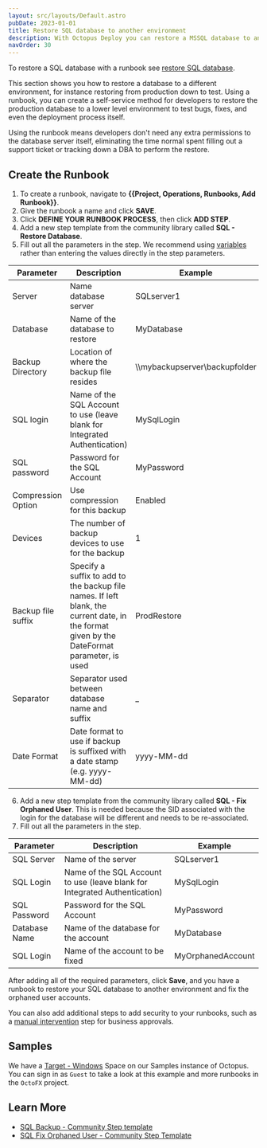 ```yaml
---
layout: src/layouts/Default.astro
pubDate: 2023-01-01
title: Restore SQL database to another environment
description: With Octopus Deploy you can restore a MSSQL database to another environment with a runbook.
navOrder: 30
---
```


To restore a SQL database with a runbook see [restore SQL database](/docs/runbooks/runbook-examples/databases/restore-mssql-database.md).  

This section shows you how to restore a database to a different environment, for instance restoring from production down to test.  Using a runbook, you can create a self-service method for developers to restore the production database to a lower level environment to test bugs, fixes, and even the deployment process itself.

Using the runbook means developers don't need any extra permissions to the database server itself, eliminating the time normal spent filling out a support ticket or tracking down a DBA to perform the restore.

## Create the Runbook

1. To create a runbook, navigate to **{{Project, Operations, Runbooks, Add Runbook}}**.
2. Give the runbook a name and click **SAVE**.
3. Click **DEFINE YOUR RUNBOOK PROCESS**, then click **ADD STEP**.
4. Add a new step template from the community library called **SQL - Restore Database**.
5. Fill out all the parameters in the step. We recommend using [variables](/docs/projects/variables/index.md) rather than entering the values directly in the step parameters.

| Parameter  | Description | Example |
| ------------- | ------------- | ------------- |
| Server | Name database server | SQLserver1 |
| Database | Name of the database to restore | MyDatabase |
| Backup Directory | Location of where the backup file resides | \\\mybackupserver\backupfolder |
| SQL login | Name of the SQL Account to use (leave blank for Integrated Authentication) | MySqlLogin |
| SQL password | Password for the SQL Account | MyPassword |
| Compression Option | Use compression for this backup | Enabled |
| Devices | The number of backup devices to use for the backup | 1 |
| Backup file suffix | Specify a suffix to add to the backup file names. If left blank, the current date, in the format given by the DateFormat parameter, is used | ProdRestore |
| Separator | Separator used between database name and suffix | _ |
| Date Format | Date format to use if backup is suffixed with a date stamp (e.g. yyyy-MM-dd) | yyyy-MM-dd |

6. Add a new step template from the community library called **SQL - Fix Orphaned User**.  This is needed because the SID associated with the login for the database will be different and needs to be re-associated.
7. Fill out all the parameters in the step.

| Parameter  | Description | Example |
| ------------- | ------------- | ------------- |
| SQL Server | Name of the server | SQLserver1 |
| SQL Login | Name of the SQL Account to use (leave blank for Integrated Authentication) | MySqlLogin |
| SQL Password | Password for the SQL Account | MyPassword |
| Database Name | Name of the database for the account | MyDatabase |
| SQL Login | Name of the account to be fixed | MyOrphanedAccount |

After adding all of the required parameters, click **Save**, and you have a runbook to restore your SQL database to another environment and fix the orphaned user accounts.

You can also add additional steps to add security to your runbooks, such as a [manual intervention](/docs/projects/built-in-step-templates/manual-intervention-and-approvals.md) step for business approvals. 

## Samples

We have a [Target - Windows](https://oc.to/TargetWindowsSamplesSpace) Space on our Samples instance of Octopus. You can sign in as `Guest` to take a look at this example and more runbooks in the `OctoFX` project.

## Learn More

- [SQL Backup - Community Step template](https://library.octopus.com/step-templates/34b4fa10-329f-4c50-ab7c-d6b047264b83/actiontemplate-sql-backup-database)
- [SQL Fix Orphaned User - Community Step Template](https://library.octopus.com/step-templates/e56e9b28-1cf2-4646-af70-93e31bcdb86b/actiontemplate-sql-fix-orphaned-user)
